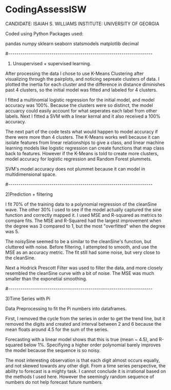 # CodingAssessISW

CANDIDATE: ISAIAH S. WILLIAMS
INSTITUTE: UNIVERSITY OF GEORGIA


Coded using Python
Packages used:

pandas
numpy
sklearn
seaborn
statsmodels
matplotlib
decimal




#----------------------------------------------------------------------

1) Unsupervised + supervised learning.

After processing the data I chose to use K-Means Clustering after visualizing through the pairplots, and noticing sepreate clusters of data. I plotted the inertia for each cluster and the difference in distance diminishes past 4 clusters, so the initial model was fitted and labeled for 4 clusters.

I fitted a multinomial logistic regression for the initial model, and model accuracy was 100%. Because the clusters were so distinct, the model accuarcy could easily account for what seperates each label from other labels. Next I fitted a SVM with a linear kernal and it also received a 100% accuracy.

The next part of the code tests what would happen to model accuracy if there were more than 4 clusters. The K-Means works well because it can isolate features from linear relationships to give a class, and linear machine learning models like logistic regression can create functions that map class back to features. However if the K-Means is told to create more clusters, model accuracy for logistic regression and Random Forest plummets.

SVM's model accuracy does not plummet because it can model in multidimensional space.

#----------------------------------------------------------------------

2)Prediction + filtering

I fit 70% of the training data to a polynomial regression of the cleanSine wave. The other 30% I used to see if the model actually captured the sine function and correctly mapped it. I used MSE and R-squared as metrics to compare fits. The MSE and R-Squared had the largest improvement when the degree was 3 compared to 1, but the most "overfitted" when the degree was 5.

The noisySine seemed to be a similar to the cleanSine's function, but cluttered with noise. Before filtering, I attempted to smooth, and use the MSE as an accuracy metric. The fit still had some noise, but very close to the cleanSine.

Next a Hodrick Prescott Filter was used to filter the data, and more closely resembled the cleanSine curve with a bit of noise. The MSE was much smaller than the exponetial smoothing.

#----------------------------------------------------------------------

3)Time Series with Pi

Data Preprocessing to fit the Pi numbers into dataframes.

First, I removed the cycle from the series in order to get the trend line, but it removed the digits and created and interval between 2 and 6 because the mean floats around 4.5 for the sum of the series.

Forecasting with a linear model shows that this is true (mean ~ 4.5), and R-squared below 1%. Specifiying a higher order polynomial barely improves the model because the sequence is so noisy.

The most interesting observation is that each digit almost occurs equally, and not skewed towards any other digit. From a time series perspective, the ability to forecast is a mighty task. I cannot conclude it is irrational based on the methods I used here. However the seemingly random sequence of numbers do not help forecast future numbers.
